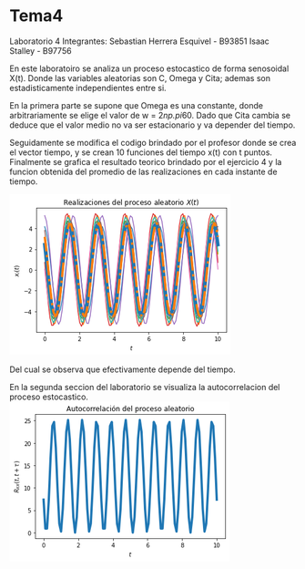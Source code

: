 # Tema4
Laboratorio 4
Integrantes: 
Sebastian Herrera Esquivel - B93851
Isaac Stalley - B97756

En este laboratoiro se analiza un proceso estocastico de forma senosoidal X(t). Donde las variables aleatorias son C, Omega y Cita; ademas son estadisticamente independientes entre si.

En la primera parte se supone que Omega es una constante, donde arbitrariamente se elige el valor de w = 2*np.pi*60. 
Dado que Cita cambia se deduce que el valor medio no va ser estacionario y va depender del tiempo.

Seguidamente se modifica el codigo brindado por el profesor donde se crea el vector tiempo, y se crean 10 funciones del tiempo x(t) con t puntos.
Finalmente se grafica el resultado teorico brindado por el ejercicio 4 y la funcion obtenida del promedio de las realizaciones en cada instante de tiempo. 
 
![x(t)](x(t).png)

Del cual se observa que efectivamente depende del tiempo.


En la segunda seccion del laboratorio se visualiza la autocorrelacion del proceso estocastico.
![Rxx(t, t + tau)](Rxx.png)
